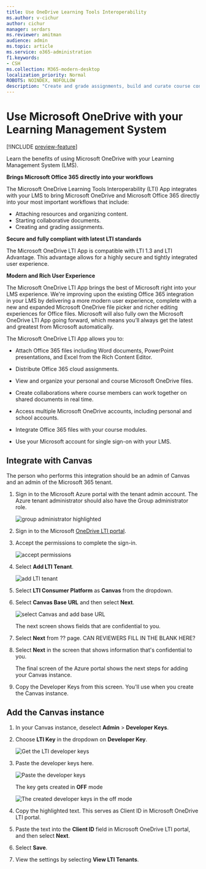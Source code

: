 ```yaml
---
title: Use OneDrive Learning Tools Interoperability
ms.author: v-cichur
author: cichur
manager: serdars
ms.reviewer: amitman 
audience: admin
ms.topic: article
ms.service: o365-administration
f1.keywords:
- CSH
ms.collection: M365-modern-desktop
localization_priority: Normal
ROBOTS: NOINDEX, NOFOLLOW
description: "Create and grade assignments, build and curate course content, and collaborate on files in real time with the new OneDrive Learning Tools Interoperability App."
---
```


# Use Microsoft OneDrive with your Learning Management System

[!INCLUDE [preview-feature](includes/prelease.md)]

Learn the benefits of using Microsoft OneDrive with your Learning Management System (LMS).

**Brings Microsoft Office 365 directly into your workflows**

The Microsoft OneDrive Learning Tools Interoperability (LTI) App integrates with your LMS to bring Microsoft OneDrive and Microsoft Office 365 directly into your most important workflows that include:

- Attaching resources and organizing content.
- Starting collaborative documents.
- Creating and grading assignments.

**Secure and fully compliant with latest LTI standards**

The Microsoft OneDrive LTI App is compatible with LTI 1.3 and LTI Advantage. This advantage allows for a highly secure and tightly integrated user experience.

**Modern and Rich User Experience**

The Microsoft OneDrive LTI App brings the best of Microsoft right into your LMS experience. We're improving upon the existing Office 365 integration in your LMS by delivering a more modern user experience, complete with a new and expanded Microsoft OneDrive file picker and richer editing experiences for Office files. Microsoft will also fully own the Microsoft OneDrive LTI App going forward, which means you’ll always get the latest and greatest from Microsoft automatically.

The Microsoft OneDrive LTI App allows you to:

- Attach Office 365 files including Word documents, PowerPoint presentations, and Excel from the Rich Content Editor.

- Distribute Office 365 cloud assignments.

- View and organize your personal and course Microsoft OneDrive files.

- Create collaborations where course members can work together on shared documents in real time.

- Access multiple Microsoft OneDrive accounts, including personal and school accounts.

- Integrate Office 365 files with your course modules.

- Use your Microsoft account for single sign-on with your LMS.

## Integrate with Canvas

The person who performs this integration should be an admin of Canvas and an admin of the Microsoft 365 tenant.

1. Sign in to the Microsoft Azure portal with the tenant admin account. The Azure tenant administrator should also have the Group administrator role.

    ![group administrator highlighted](../media/lti-media/lti-group-admin.png)

2. Sign in to the Microsoft [OneDrive LTI portal](https://odltiappnl.azurewebsites.net/admin).

3. Accept the permissions to complete the sign-in.

    ![accept permissions](../media/lti-media/lti-permissions.png)

4. Select **Add LTI Tenant**.

     ![add LTI tenant](../media/lti-media/lti-add-tenant.png)

5. Select **LTI Consumer Platform** as **Canvas** from the dropdown.

6. Select **Canvas Base URL** and then select **Next**.

    ![select Canvas and add base URL](../media/lti-media/lti-canvas-base-url.png)

   The next screen shows fields that are confidential to you.

7. Select **Next** from ?? page. CAN REVIEWERS FILL IN THE BLANK HERE?

8. Select **Next** in the screen that shows information that's confidential to you.

   The final screen of the Azure portal shows the next steps for adding your Canvas instance.

9. Copy the Developer Keys from this screen. You'll use when you create the Canvas instance.

## Add the Canvas instance

1. In your Canvas instance, deselect **Admin** > **Developer Keys**.

2. Choose **LTI Key** in the dropdown on **Developer Key**.

   ![Get the LTI developer keys](../media/lti-media/lti-developer-keys.png)

3. Paste the developer keys here.

     ![Paste the developer keys](../media/lti-media/lti-developer-keys.png)

   The key gets created in **OFF** mode

   ![The created developer keys in the off mode](../media/lti-media/lti-copy-developer-keys.png)

4. Copy the highlighted text.
    This serves as Client ID in Microsoft OneDrive LTI portal.

5. Paste the text into the **Client ID** field in Microsoft OneDrive LTI portal, and then select **Next**.

6. Select **Save**.

7. View the settings by selecting **View LTI Tenants**.
